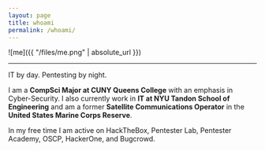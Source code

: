 ```yaml
---
layout: page
title: whoami
permalink: /whoami/
---
```


![me]({{ "/files/me.png" | absolute_url }})<br/>

---

IT by day.
Pentesting by night.

I am a **CompSci Major at CUNY Queens College** with an emphasis in Cyber-Security.
I also currently work in **IT at NYU Tandon School of Engineering** and am a former **Satellite Communications Operator** in the **United States Marine Corps Reserve**.

In my free time I am active on HackTheBox, Pentester Lab, Pentester Academy, OSCP, HackerOne, and Bugcrowd.

